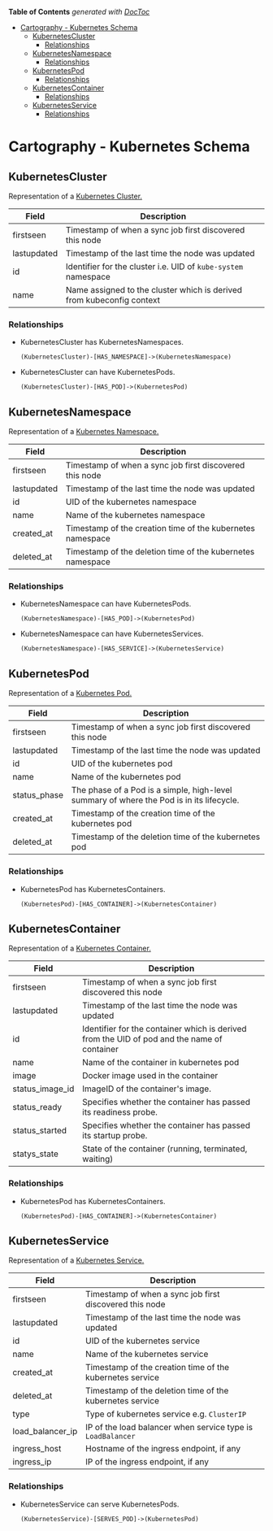 <!-- START doctoc generated TOC please keep comment here to allow auto update -->
<!-- DON'T EDIT THIS SECTION, INSTEAD RE-RUN doctoc TO UPDATE -->
**Table of Contents**  *generated with [DocToc](https://github.com/thlorenz/doctoc)*

- [Cartography - Kubernetes Schema](#cartography---kubernetes-schema)
  - [KubernetesCluster](#kubernetescluster)
    - [Relationships](#relationships)
  - [KubernetesNamespace](#kubernetesnamespace)
    - [Relationships](#relationships-1)
  - [KubernetesPod](#kubernetespod)
    - [Relationships](#relationships-2)
  - [KubernetesContainer](#kubernetescontainer)
    - [Relationships](#relationships-3)
  - [KubernetesService](#kubernetesservice)
    - [Relationships](#relationships-4)

<!-- END doctoc generated TOC please keep comment here to allow auto update -->

# Cartography - Kubernetes Schema

## KubernetesCluster
Representation of a [Kubernetes Cluster.](https://kubernetes.io/docs/concepts/overview/what-is-kubernetes/)

| Field | Description |
|-------|-------------|
| firstseen | Timestamp of when a sync job first discovered this node |
| lastupdated | Timestamp of the last time the node was updated |
| id | Identifier for the cluster i.e. UID of `kube-system` namespace |
| name | Name assigned to the cluster which is derived from kubeconfig context |

### Relationships
- KubernetesCluster has KubernetesNamespaces.
    ```
    (KubernetesCluster)-[HAS_NAMESPACE]->(KubernetesNamespace)
    ```

- KubernetesCluster can have KubernetesPods.
    ```
    (KubernetesCluster)-[HAS_POD]->(KubernetesPod)
    ```

## KubernetesNamespace
Representation of a [Kubernetes Namespace.](https://kubernetes.io/docs/concepts/overview/working-with-objects/namespaces/)

| Field | Description |
|-------|-------------|
| firstseen | Timestamp of when a sync job first discovered this node |
| lastupdated | Timestamp of the last time the node was updated |
| id | UID of the kubernetes namespace |
| name | Name of the kubernetes namespace |
| created\_at | Timestamp of the creation time of the kubernetes namespace |
| deleted\_at | Timestamp of the deletion time of the kubernetes namespace |

### Relationships
- KubernetesNamespace can have KubernetesPods.
    ```
    (KubernetesNamespace)-[HAS_POD]->(KubernetesPod)
    ```

- KubernetesNamespace can have KubernetesServices.
    ```
    (KubernetesNamespace)-[HAS_SERVICE]->(KubernetesService)
    ```

## KubernetesPod
Representation of a [Kubernetes Pod.](https://kubernetes.io/docs/concepts/workloads/pods/)

| Field | Description |
|-------|-------------|
| firstseen | Timestamp of when a sync job first discovered this node |
| lastupdated | Timestamp of the last time the node was updated |
| id | UID of the kubernetes pod |
| name | Name of the kubernetes pod |
| status\_phase | The phase of a Pod is a simple, high-level summary of where the Pod is in its lifecycle.  |
| created\_at | Timestamp of the creation time of the kubernetes pod |
| deleted\_at | Timestamp of the deletion time of the kubernetes pod |

### Relationships
- KubernetesPod has KubernetesContainers.
    ```
    (KubernetesPod)-[HAS_CONTAINER]->(KubernetesContainer)
    ```

## KubernetesContainer
Representation of a [Kubernetes Container.](https://kubernetes.io/docs/concepts/workloads/pods/#how-pods-manage-multiple-containers)

| Field | Description |
|-------|-------------|
| firstseen | Timestamp of when a sync job first discovered this node |
| lastupdated | Timestamp of the last time the node was updated |
| id | Identifier for the container which is derived from the UID of pod and the name of container |
| name | Name of the container in kubernetes pod |
| image | Docker image used in the container |
| status\_image\_id | ImageID of the container's image. |
| status\_ready | Specifies whether the container has passed its readiness probe. |
| status\_started | Specifies whether the container has passed its startup probe. |
| statys\_state | State of the container (running, terminated, waiting) |

### Relationships
- KubernetesPod has KubernetesContainers.
    ```
    (KubernetesPod)-[HAS_CONTAINER]->(KubernetesContainer)
    ```

## KubernetesService
Representation of a [Kubernetes Service.](https://kubernetes.io/docs/concepts/services-networking/service/)

| Field | Description |
|-------|-------------|
| firstseen | Timestamp of when a sync job first discovered this node |
| lastupdated | Timestamp of the last time the node was updated |
| id | UID of the kubernetes service |
| name | Name of the kubernetes service |
| created\_at | Timestamp of the creation time of the kubernetes service |
| deleted\_at | Timestamp of the deletion time of the kubernetes service |
| type | Type of kubernetes service e.g. `ClusterIP` |
| load\_balancer\_ip | IP of the load balancer when service type is `LoadBalancer` |
| ingress\_host | Hostname of the ingress endpoint, if any |
| ingress\_ip | IP of the ingress endpoint, if any |

### Relationships
- KubernetesService can serve KubernetesPods.
    ```
    (KubernetesService)-[SERVES_POD]->(KubernetesPod)
    ```
